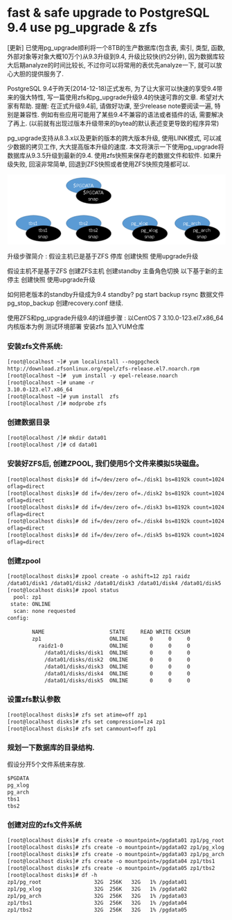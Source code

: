 
# fast & safe upgrade to PostgreSQL 9.4 use pg_upgrade & zfs

[更新]
已使用pg_upgrade顺利将一个8TB的生产数据库(包含表, 索引, 类型, 函数, 外部对象等对象大概10万个)从9.3升级到9.4, 升级比较快(约2分钟), 因为数据库较大后期analyze的时间比较长, 不过你可以将常用的表优先analyze一下, 就可以放心大胆的提供服务了.


PostgreSQL 9.4于昨天(2014-12-18)正式发布, 为了让大家可以快速的享受9.4带来的强大特性, 写一篇使用zfs和pg_upgrade升级9.4的快速可靠的文章. 希望对大家有帮助.
提醒:
在正式升级9.4前, 请做好功课, 至少release note要阅读一遍, 特别是兼容性. 例如有些应用可能用了某些9.4不兼容的语法或者插件的话, 需要解决了再上. (以前就有出现过版本升级带来的bytea的默认表述变更导致的程序异常)

pg_upgrade支持从8.3.x以及更新的版本的跨大版本升级, 使用LINK模式, 可以减少数据的拷贝工作, 大大提高版本升级的速度.
本文将演示一下使用pg_upgrade将数据库从9.3.5升级到最新的9.4.
使用zfs快照来保存老的数据文件和软件. 如果升级失败, 回滚非常简单, 回退到ZFS快照或者使用ZFS快照克隆都可以.

![架构](https://github.com/rockgs/PostgreSQL/blob/master/upgrade%20to%20PostgreSQL%209.4/pgupdate9.4.png)

升级步骤简介 : 
假设主机已是基于ZFS
  停库
  创建快照
  使用upgrade升级

假设主机不是基于ZFS
  创建ZFS主机
  创建standby
  主备角色切换
  以下基于新的主
  停主
  创建快照
  使用upgrade升级

如何把老版本的standby升级成为9.4 standby?
  pg start backup
  rsync 数据文件
  pg_stop_backup
  创建recovery.conf 继续.

使用ZFS和pg_upgrade升级9.4的详细步骤 : 
以CentOS 7 3.10.0-123.el7.x86_64内核版本为例
测试环境部署
安装zfs
加入YUM仓库

### 安装zfs文件系统:

```
[root@localhost ~]# yum localinstall --nogpgcheck http://download.zfsonlinux.org/epel/zfs-release.el7.noarch.rpm
[root@localhost ~]#  yum install -y epel-release.noarch 
[root@localhost ~]# uname -r
3.10.0-123.el7.x86_64
[root@localhost ~]# yum install  zfs 
[root@localhost /]# modprobe zfs
```

### 创建数据目录
```
[root@localhost /]# mkdir data01
[root@localhost /]# cd data01
```

### 安装好ZFS后, 创建ZPOOL, 我们使用5个文件来模拟5块磁盘。
```
[root@localhost disks]# dd if=/dev/zero of=./disk1 bs=8192k count=1024 oflag=direct
[root@localhost disks]# dd if=/dev/zero of=./disk2 bs=8192k count=1024 oflag=direct
[root@localhost disks]# dd if=/dev/zero of=./disk3 bs=8192k count=1024 oflag=direct
[root@localhost disks]# dd if=/dev/zero of=./disk4 bs=8192k count=1024 oflag=direct
[root@localhost disks]# dd if=/dev/zero of=./disk5 bs=8192k count=1024 oflag=direct
```

### 创建zpool
```
[root@localhost disks]# zpool create -o ashift=12 zp1 raidz /data01/disk1 /data01/disk2 /data01/disk3 /data01/disk4 /data01/disk5
[root@localhost disks]# zpool status
  pool: zp1
 state: ONLINE
  scan: none requested
config:

        NAME                     STATE     READ WRITE CKSUM
        zp1                      ONLINE       0     0     0
          raidz1-0               ONLINE       0     0     0
            /data01/disks/disk1  ONLINE       0     0     0
            /data01/disks/disk2  ONLINE       0     0     0
            /data01/disks/disk3  ONLINE       0     0     0
            /data01/disks/disk4  ONLINE       0     0     0
            /data01/disks/disk5  ONLINE       0     0     0
```

### 设置zfs默认参数 
```
[root@localhost disks]# zfs set atime=off zp1
[root@localhost disks]# zfs set compression=lz4 zp1
[root@localhost disks]# zfs set canmount=off zp1
```

### 规划一下数据库的目录结构.
假设分开5个文件系统来存放.
```
$PGDATA
pg_xlog
pg_arch
tbs1
tbs2
```

### 创建对应的zfs文件系统
```
[root@localhost disks]# zfs create -o mountpoint=/pgdata01 zp1/pg_root
[root@localhost disks]# zfs create -o mountpoint=/pgdata02 zp1/pg_xlog
[root@localhost disks]# zfs create -o mountpoint=/pgdata03 zp1/pg_arch
[root@localhost disks]# zfs create -o mountpoint=/pgdata04 zp1/tbs1
[root@localhost disks]# zfs create -o mountpoint=/pgdata05 zp1/tbs2
[root@localhost disks]# df -h
zp1/pg_root                 32G  256K   32G   1% /pgdata01
zp1/pg_xlog                 32G  256K   32G   1% /pgdata02
zp1/pg_arch                 32G  256K   32G   1% /pgdata03
zp1/tbs1                    32G  256K   32G   1% /pgdata04
zp1/tbs2                    32G  256K   32G   1% /pgdata05
```


